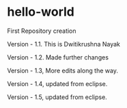 # hello-world
First Repository creation

Version - 1.1. This is Dwitikrushna Nayak 

Version - 1.2. Made further changes 

Version - 1.3, More edits along the way.

Version - 1.4, updated from eclipse.

Version - 1.5, updated from eclipse.

